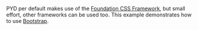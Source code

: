 PYD per default makes use of the [Foundation CSS Framework](http://foundation.zurb.com/), but small effort, other frameworks can be used too. This example demonstrates how to use [Bootstrap](http://getbootstrap.com/).
